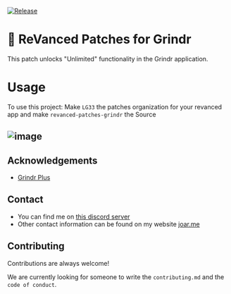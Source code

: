 [![Release](https://github.com/LG33/revanced-patches-grindr/actions/workflows/release.yml/badge.svg)](https://github.com/LG33/revanced-patches-grindr/actions/workflows/release.yml)

# 🤙 ReVanced Patches for Grindr
This patch unlocks "Unlimited" functionality in the Grindr application.

# Usage 
To use this project:
Make ```LG33``` the patches organization for your revanced app and make ```revanced-patches-grindr``` the Source

![image](https://i.imgur.com/f9Y9S4l.png)
---

## Acknowledgements

 - [Grindr Plus](https://github.com/ElJaviLuki/GrindrPlus)

## Contact
- You can find me on [this discord server](https://discord.gg/SPb6Kc7S4C)
- Other contact information can be found on my website [joar.me](https://joar.me)
## Contributing

Contributions are always welcome!

We are currently looking for someone to write the `contributing.md` and the `code of conduct`.

